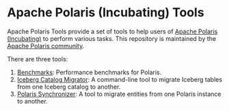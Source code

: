 <!--
  - Licensed to the Apache Software Foundation (ASF) under one
  - or more contributor license agreements.  See the NOTICE file
  - distributed with this work for additional information
  - regarding copyright ownership.  The ASF licenses this file
  - to you under the Apache License, Version 2.0 (the
  - "License"); you may not use this file except in compliance
  - with the License.  You may obtain a copy of the License at
  -
  -   http://www.apache.org/licenses/LICENSE-2.0
  -
  - Unless required by applicable law or agreed to in writing,
  - software distributed under the License is distributed on an
  - "AS IS" BASIS, WITHOUT WARRANTIES OR CONDITIONS OF ANY
  - KIND, either express or implied.  See the License for the
  - specific language governing permissions and limitations
  - under the License.
  -->

# Apache Polaris (Incubating) Tools

Apache Polaris Tools provide a set of tools to help users of [Apache Polaris (Incubating)](https://github.com/apache/polaris) to perform various tasks.
This repository is maintained by the [Apache Polaris community](https://polaris.apache.org/).

There are three tools:
1. [Benchmarks](/benchmarks/README.md): Performance benchmarks for Polaris.
2. [Iceberg Catalog Migrator](/iceberg-catalog-migrator/README.md): A command-line tool to migrate Iceberg tables from one Iceberg catalog to another.
3. [Polaris Synchronizer](/polaris-synchronizer/README.md): A tool to migrate entities from one Polaris instance to another.
